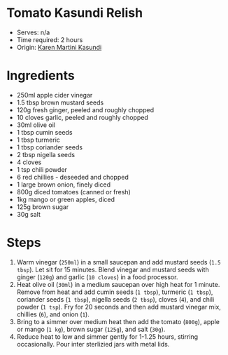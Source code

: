 # Tomato Kasundi Relish
* Serves: n/a
* Time required: 2 hours
* Origin: [Karen Martini Kasundi](http://www.karenmartini.com/cook/recipes/kasundi-relish)

# Ingredients
* 250ml apple cider vinegar
* 1.5 tbsp brown mustard seeds
* 120g fresh ginger, peeled and roughly chopped
* 10 cloves garlic, peeled and roughly chopped
* 30ml olive oil
* 1 tbsp cumin seeds
* 1 tbsp turmeric
* 1 tbsp coriander seeds
* 2 tbsp nigella seeds
* 4 cloves
* 1 tsp chili powder
* 6 red chillies - deseeded and chopped
* 1 large brown onion, finely diced
* 800g diced tomatoes (canned or fresh)
* 1kg mango or green apples, diced
* 125g brown sugar
* 30g salt

# Steps
1. Warm vinegar (`250ml`) in a small saucepan and add mustard seeds (`1.5 tbsp`). Let sit for 15 minutes. Blend vinegar and mustard seeds with ginger (`120g`) and garlic (`10 cloves`) in a food processor.
1. Heat olive oil (`30ml`) in a medium saucepan over high heat for 1 minute. Remove from heat and add cumin seeds (`1 tbsp`), turmeric (`1 tbsp`), coriander seeds (`1 tbsp`), nigella seeds (`2 tbsp`), cloves (`4`), and chili powder (`1 tsp`). Fry for 20 seconds and then add mustard vinegar mix, chillies (`6`), and onion (`1`).
1. Bring to a simmer over medium heat then add the tomato (`800g`), apple or mango (`1 kg`), brown sugar (`125g`), and salt (`30g`).
1. Reduce heat to low and simmer gently for 1-1.25 hours, stirring occasionally. Pour inter sterlizied jars with metal lids.
